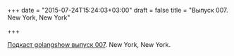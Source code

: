 +++
date = "2015-07-24T15:24:03+03:00"
draft = false
title = "Выпуск 007. New York, New York"

+++

<p><a href="http://golangshow.com/episode/2015/07-23-007/">Подкаст golangshow выпуск 007</a>. New York, New York.</p>

